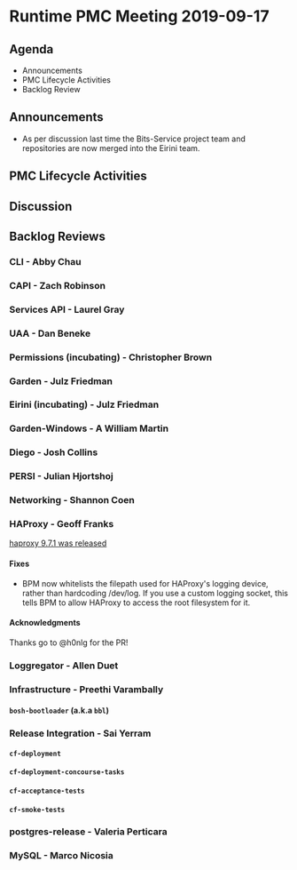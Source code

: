 # Runtime PMC Meeting 2019-09-17

## Agenda

* Announcements
* PMC Lifecycle Activities
* Backlog Review


## Announcements

- As per discussion last time the Bits-Service project team and repositories are now merged into the Eirini team.


## PMC Lifecycle Activities


## Discussion


## Backlog Reviews

### CLI - Abby Chau


### CAPI - Zach Robinson


### Services API - Laurel Gray


### UAA - Dan Beneke


### Permissions (incubating) - Christopher Brown


### Garden - Julz Friedman


### Eirini (incubating) - Julz Friedman


### Garden-Windows - A William Martin


### Diego - Josh Collins


### PERSI - Julian Hjortshoj


### Networking - Shannon Coen


### HAProxy - Geoff Franks

[haproxy 9.7.1 was released](https://github.com/cloudfoundry-incubator/haproxy-boshrelease/releases/tag/v9.7.1)
#### Fixes

- BPM now whitelists the filepath used for HAProxy's logging device, rather
  than hardcoding /dev/log. If you use a custom logging socket, this tells BPM
  to allow HAProxy to access the root filesystem for it.

#### Acknowledgments

Thanks go to @h0nlg for the PR!

### Loggregator - Allen Duet


### Infrastructure - Preethi Varambally

#### `bosh-bootloader` (a.k.a `bbl`)


### Release Integration - Sai Yerram

#### `cf-deployment`


#### `cf-deployment-concourse-tasks`


#### `cf-acceptance-tests`


#### `cf-smoke-tests`


### postgres-release - Valeria Perticara


### MySQL - Marco Nicosia
